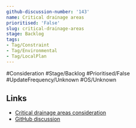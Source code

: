 ```yaml
---
github-discussion-number: '143'
name: Critical drainage areas
prioritised: 'False'
slug: critical-drainage-areas
stage: Backlog
tags:
- Tag/Constraint
- Tag/Environmental
- Tag/LocalPlan
---
```


#Consideration #Stage/Backlog #Prioritised/False #UpdateFrequency/Unknown #OS/Unknown



## Links

* [Critical drainage areas consideration](https://design.planning.data.gov.uk/planning-consideration/critical-drainage-areas)
* [GitHub discussion](https://github.com/digital-land/data-standards-backlog/discussions/143)